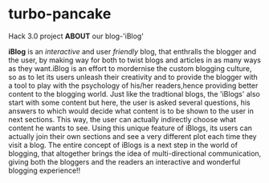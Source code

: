 # turbo-pancake
Hack 3.0 project
**ABOUT** our blog-'iBlog'  

**iBlog** is an *interactive* and user *friendly* blog, that enthralls the blogger and the user, by making way for both to twist blogs and articles in as many ways as they want.iBlog is an effort to mordernise the custom blogging culture, so as to let its users unleash their creativity and to provide the blogger with a tool to play with the psychology of his/her readers,hence providing better content to the blogging world. Just like the tradtional blogs, the 'iBlogs' also start with some content but here, the user is asked several questions, his answers to which would decide what content is to be shown to the user in next sections. This way, the user can actually indirectly choose what content he wants to see. Using this unique feature of iBlogs, its users can actually join their own sections and see a very different plot each time they visit a blog. The entire concept of iBlogs is a next step in the world of blogging, that altogether brings the idea of multi-directional communication, giving both the bloggers and the readers an interactive and wonderful blogging experience!!  
